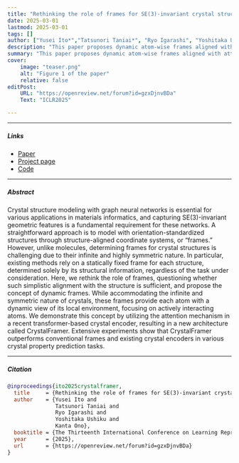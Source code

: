 ```yaml
---
title: "Rethinking the role of frames for SE(3)-invariant crystal structure modeling" 
date: 2025-03-01
lastmod: 2025-03-01
tags: []
author: ["Yusei Ito*","Tatsunori Taniai*", "Ryo Igarashi", "Yoshitaka Ushiku", "Kanta Ono"]
description: "This paper proposes dynamic atom-wise frames aligned with attention-based interatomic interactions on the structure, rather than with the structure itself. Published in ICLR2025." 
summary: "This paper proposes dynamic atom-wise frames aligned with attention-based interatomic interactions on the structure, rather than with the structure itself. Published in ICLR2025." 
cover:
    image: "teaser.png"
    alt: "Figure 1 of the paper"
    relative: false
editPost:
    URL: "https://openreview.net/forum?id=gzxDjnvBDa"
    Text: "ICLR2025"

---
```


---

##### Links

+ [Paper](https://openreview.net/forum?id=gzxDjnvBDa)
+ [Project page](https://omron-sinicx.github.io/crystalframer/)
+ [Code](https://github.com/omron-sinicx/crystalframer)

---

##### Abstract

Crystal structure modeling with graph neural networks is essential for various applications in materials informatics, and capturing SE(3)-invariant geometric features is a fundamental requirement for these networks. A straightforward approach is to model with orientation-standardized structures through structure-aligned coordinate systems, or “frames.” However, unlike molecules, determining frames for crystal structures is challenging due to their infinite and highly symmetric nature. In particular, existing methods rely on a statically fixed frame for each structure, determined solely by its structural information, regardless of the task under consideration. Here, we rethink the role of frames, questioning whether such simplistic alignment with the structure is sufficient, and propose the concept of dynamic frames. While accommodating the infinite and symmetric nature of crystals, these frames provide each atom with a dynamic view of its local environment, focusing on actively interacting atoms. We demonstrate this concept by utilizing the attention mechanism in a recent transformer-based crystal encoder, resulting in a new architecture called CrystalFramer. Extensive experiments show that CrystalFramer outperforms conventional frames and existing crystal encoders in various crystal property prediction tasks.

---

##### Citation

```BibTeX
@inproceedings{ito2025crystalframer,
  title     = {Rethinking the role of frames for SE(3)-invariant crystal structure modeling},
  author    = {Yusei Ito and 
               Tatsunori Taniai and
               Ryo Igarashi and
               Yoshitaka Ushiku and
               Kanta Ono},
  booktitle = {The Thirteenth International Conference on Learning Representations (ICLR 2025)},
  year      = {2025},
  url       = {https://openreview.net/forum?id=gzxDjnvBDa}
}
```
